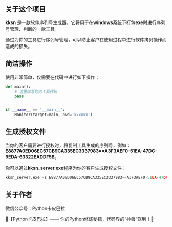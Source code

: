## 关于这个项目

**kksn** 是一款软件序列号生成器，它将用于在**windows**系统下打包**exe**时进行序列号管理、判断的一款工具。

通过为你的工具进行序列号管理，可以防止客户在使用过程中进行软件拷贝操作而造成的损失。

## 简洁操作
使用非常简单，仅需要在代码中进行如下操作：
```python
def main():
    # 这里编写你的工具代码
    pass


if __name__ == '__main__':
    Monitor(target=main, pwd='xxxxxx')
```

## 生成授权文件
当你的客户需要进行授权时，将复制工具生成的序列号，例如：**E8877A0ED06EC57CB9CA335EC3337983==A3F3AEF0-51EA-47DC-9EDA-63322EADDF5B**。

你可以通过**kksn_server.exe**程序为你的客户生成授权文件：
```python
kksn_server.exe -s E8877A0ED06EC57CB9CA335EC3337983==A3F3AEF0-51EA-47DC-9EDA-63322EADDF5B -p xxxxxx
```

## 关于作者
微信公众号：Python卡皮巴拉

🌟【Python卡皮巴拉】—— 你的Python修炼秘籍，代码界的“神兽”驾到！🌟
